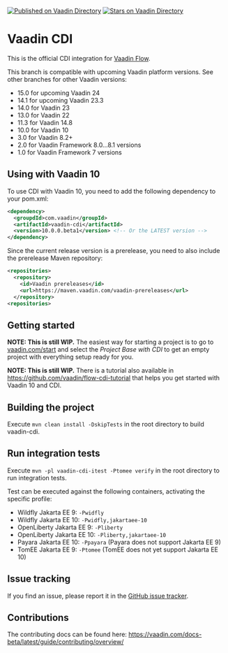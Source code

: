 [![Published on Vaadin  Directory](https://img.shields.io/badge/Vaadin%20Directory-published-00b4f0.svg)](https://vaadin.com/directory/component/vaadin-cdi)
[![Stars on Vaadin Directory](https://img.shields.io/vaadin-directory/star/vaadin-cdi.svg)](https://vaadin.com/directory/component/vaadin-cdi)

# Vaadin CDI

This is the official CDI integration for [Vaadin Flow](https://github.com/vaadin/flow).

This branch is compatible with upcoming Vaadin platform versions. See other branches for other Vaadin versions:

* 15.0 for upcoming Vaadin 24
* 14.1 for upcoming Vaadin 23.3
* 14.0 for Vaadin 23
* 13.0 for Vaadin 22
* 11.3 for Vaadin 14.8
* 10.0 for Vaadin 10
* 3.0 for Vaadin 8.2+
* 2.0 for Vaadin Framework 8.0...8.1 versions
* 1.0 for Vaadin Framework 7 versions

## Using with Vaadin 10

To use CDI with Vaadin 10, you need to add the following dependency to your pom.xml:
```xml
<dependency>
  <groupdId>com.vaadin</groupId>
  <artifactId>vaadin-cdi</artifactId>
  <version>10.0.0.beta1</version> <!-- Or the LATEST version -->
</dependency>
```

Since the current release version is a prerelease, you need to also include the prerelease Maven repository:

```xml
<repositories>
  <repository>
    <id>Vaadin prereleases</id>
    <url>https://maven.vaadin.com/vaadin-prereleases</url>
  </repository>
<repositories>
```

## Getting started

**NOTE: This is still WIP.** The easiest way for starting a project is to go to [vaadin.com/start](https://vaadin.com/start) and select the _Project Base with CDI_ to get an empty project with everything setup ready for you.

**NOTE: This is still WIP.** There is a tutorial also available in https://github.com/vaadin/flow-cdi-tutorial that helps you get started with Vaadin 10 and CDI.

## Building the project

Execute `mvn clean install -DskipTests` in the root directory to build vaadin-cdi.

## Run integration tests

Execute `mvn -pl vaadin-cdi-itest -Ptomee verify` in the root directory to run integration tests.

Test can be executed against the following containers, activating the specific profile:

* Wildfly Jakarta EE 9: `-Pwidfly`
* Wildfly Jakarta EE 10: `-Pwidfly,jakartaee-10`
* OpenLiberty Jakarta EE 9: `-Pliberty`
* OpenLiberty Jakarta EE 10: `-Pliberty,jakartaee-10`
* Payara Jakarta EE 10: `-Ppayara`
  (Payara does not support Jakarta EE 9)
* TomEE Jakarta EE 9: `-Ptomee`
  (TomEE does not yet support Jakarta EE 10)

## Issue tracking

If you find an issue, please report it in the [GitHub issue tracker](https://github.com/vaadin/cdi/issues).

## Contributions

The contributing docs can be found here: https://vaadin.com/docs-beta/latest/guide/contributing/overview/
